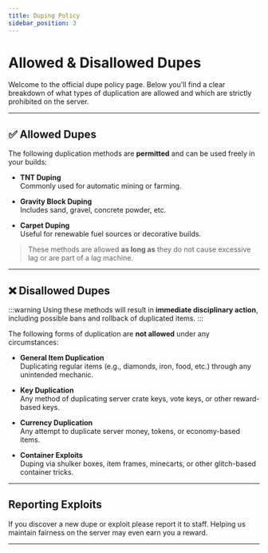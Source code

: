 ```yaml
---
title: Duping Policy
sidebar_position: 3
---
```


# Allowed & Disallowed Dupes

Welcome to the official dupe policy page. Below you'll find a clear breakdown of what types of duplication are allowed and which are strictly prohibited on the server.

---

## ✅ Allowed Dupes

The following duplication methods are **permitted** and can be used freely in your builds:

- **TNT Duping**  
  Commonly used for automatic mining or farming.

- **Gravity Block Duping**  
  Includes sand, gravel, concrete powder, etc.

- **Carpet Duping**  
  Useful for renewable fuel sources or decorative builds.

> These methods are allowed **as long as** they do not cause excessive lag or are part of a lag machine.

---

## ❌ Disallowed Dupes
:::warning
Using these methods will result in **immediate disciplinary action**, including possible bans and rollback of duplicated items.
:::

The following forms of duplication are **not allowed** under any circumstances:

- **General Item Duplication**  
  Duplicating regular items (e.g., diamonds, iron, food, etc.) through any unintended mechanic.

- **Key Duplication**  
  Any method of duplicating server crate keys, vote keys, or other reward-based keys.

- **Currency Duplication**  
  Any attempt to duplicate server money, tokens, or economy-based items.

- **Container Exploits**  
  Duping via shulker boxes, item frames, minecarts, or other glitch-based container tricks.



---

## Reporting Exploits

If you discover a new dupe or exploit please report it to staff. Helping us maintain fairness on the server may even earn you a reward.

---
